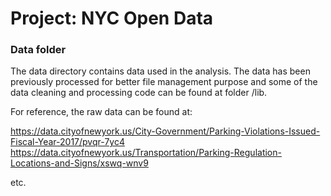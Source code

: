 # Project: NYC Open Data
### Data folder

The data directory contains data used in the analysis. The data has been previously processed for better file management purpose and some of the data cleaning and processing code can be found at folder /lib.

For reference, the raw data can be found at:

https://data.cityofnewyork.us/City-Government/Parking-Violations-Issued-Fiscal-Year-2017/pvqr-7yc4
https://data.cityofnewyork.us/Transportation/Parking-Regulation-Locations-and-Signs/xswq-wnv9

etc.



